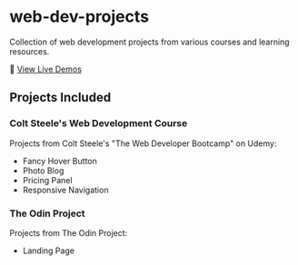 # web-dev-projects
Collection of web development projects from various courses and learning resources.

🚀 [View Live Demos](https://mn-chetan.github.io/web-dev-projects/)

## Projects Included

### Colt Steele's Web Development Course
Projects from Colt Steele's "The Web Developer Bootcamp" on Udemy:
- Fancy Hover Button
- Photo Blog
- Pricing Panel
- Responsive Navigation

### The Odin Project
Projects from The Odin Project:
- Landing Page
